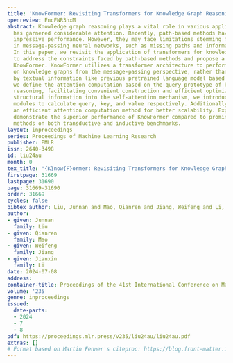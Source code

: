 ```yaml
---
title: 'KnowFormer: Revisiting Transformers for Knowledge Graph Reasoning'
openreview: EncFNR3hxM
abstract: Knowledge graph reasoning plays a vital role in various applications and
  has garnered considerable attention. Recently, path-based methods have achieved
  impressive performance. However, they may face limitations stemming from constraints
  in message-passing neural networks, such as missing paths and information over-squashing.
  In this paper, we revisit the application of transformers for knowledge graph reasoning
  to address the constraints faced by path-based methods and propose a novel method
  KnowFormer. KnowFormer utilizes a transformer architecture to perform reasoning
  on knowledge graphs from the message-passing perspective, rather than reasoning
  by textual information like previous pretrained language model based methods. Specifically,
  we define the attention computation based on the query prototype of knowledge graph
  reasoning, facilitating convenient construction and efficient optimization. To incorporate
  structural information into the self-attention mechanism, we introduce structure-aware
  modules to calculate query, key, and value respectively. Additionally, we present
  an efficient attention computation method for better scalability. Experimental results
  demonstrate the superior performance of KnowFormer compared to prominent baseline
  methods on both transductive and inductive benchmarks.
layout: inproceedings
series: Proceedings of Machine Learning Research
publisher: PMLR
issn: 2640-3498
id: liu24au
month: 0
tex_title: "{K}now{F}ormer: Revisiting Transformers for Knowledge Graph Reasoning"
firstpage: 31669
lastpage: 31690
page: 31669-31690
order: 31669
cycles: false
bibtex_author: Liu, Junnan and Mao, Qianren and Jiang, Weifeng and Li, Jianxin
author:
- given: Junnan
  family: Liu
- given: Qianren
  family: Mao
- given: Weifeng
  family: Jiang
- given: Jianxin
  family: Li
date: 2024-07-08
address:
container-title: Proceedings of the 41st International Conference on Machine Learning
volume: '235'
genre: inproceedings
issued:
  date-parts:
  - 2024
  - 7
  - 8
pdf: https://proceedings.mlr.press/v235/liu24au/liu24au.pdf
extras: []
# Format based on Martin Fenner's citeproc: https://blog.front-matter.io/posts/citeproc-yaml-for-bibliographies/
---
```

